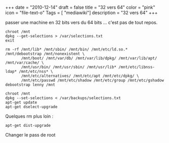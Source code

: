 +++
date = "2010-12-14"
draft = false
title = "32 vers 64"
color = "pink"
icon = "file-text-o"
Tags = [ "mediawiki"]
description = "32 vers 64"
+++

passer une machine en 32 bits vers du 64 bits ... c'est pas de tout
repos.

    chroot /mnt
    dpkg --get-selections > /var/selections.txt
    exit

    rm -rf /mnt/lib* /mnt/sbin/ /mnt/bin/ /mnt/etc/ld.so.* /mnt/debootstrap /mnt/nonexistent \
           /mnt/boot/ /mnt/var/db/ /mnt/var/lib/dpkg/ /mnt/var/lib/apt/ /mnt/var/cache/ \
           /mnt/usr/bin/ /mnt/usr/sbin/ /mnt/usr/lib* /mnt/etc/libnss-ldap* /mnt/etc/nss* \
           /mnt/etc/alternatives/ /mnt/etc/apt /mnt/etc/dpkg/ \
           /mnt/etc/passwd /mnt/etc/shadow /mnt/etc/group /mnt/etc/gshadow
    debootstrap lenny /mnt

    chroot /mnt
    dpkg --set-selections < /var/backups/selections.txt
    apt-get update
    apt-get dselect-upgrade

Quelques rm plus loin :

    apt-get dist-upgrade

Changer le pass de root
